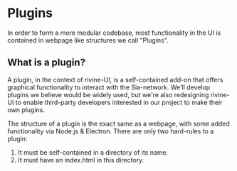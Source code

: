# Plugins

In order to form a more modular codebase, most functionality in the UI is
contained in webpage like structures we call "Plugins".

## What is a plugin?

A plugin, in the context of rivine-UI, is a self-contained add-on that offers
graphical functionality to interact with the Sia-network. We'll develop plugins
we believe would be widely used, but we're also redesigning rivine-UI to enable
third-party developers interested in our project to make their own plugins.

The structure of a plugin is the exact same as a webpage, with some added
functionality via Node.js & Electron. There are only two hard-rules to a
plugin:

1. It must be self-contained in a directory of its name.
2. It must have an index.html in this directory.
